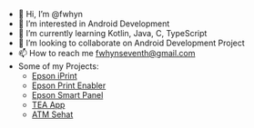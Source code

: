 - 👋 Hi, I’m @fwhyn
- 👀 I’m interested in Android Development
- 🌱 I’m currently learning Kotlin, Java, C, TypeScript
- 💞️ I’m looking to collaborate on Android Development Project
- 📫 How to reach me fwhynseventh@gmail.com
- Some of my Projects:
    - [Epson iPrint](https://play.google.com/store/apps/details?id=epson.print)
    - [Epson Print Enabler](https://play.google.com/store/apps/details?id=com.epson.mobilephone.android.epsonprintserviceplugin)
    - [Epson Smart Panel](https://play.google.com/store/apps/details?id=com.epson.epsonsmart)
    - [TEA App](https://play.google.com/store/apps/details?id=com.telehealtheasyaccess.mobileapp)
    - [ATM Sehat](https://play.google.com/store/apps/details?id=com.nurab.nurabapp)
  
<!---
fwhyn/fwhyn is a ✨ special ✨ repository because its `README.md` (this file) appears on your GitHub profile.
You can click the Preview link to take a look at your changes.
--->

